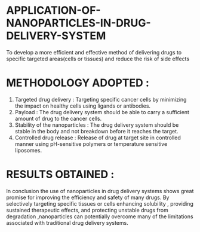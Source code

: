 # APPLICATION-OF-NANOPARTICLES-IN-DRUG-DELIVERY-SYSTEM

To develop a more efficient and effective method of delivering  drugs to specific targeted areas(cells or tissues) and reduce the  risk of side effects

# METHODOLOGY ADOPTED  :
1. Targeted drug delivery : Targeting specific cancer cells by 
minimizing the impact on healthy cells using ligands or 
antibodies. 
2. Payload : The drug delivery system should be able to carry a 
sufficient amount of drug to the cancer cells. 
3. Stability of the nanoparticles : The drug delivery system 
should be stable in the body and not breakdown before it 
reaches the target. 
4. Controlled drug release : Release of drug at target site in 
controlled manner using pH-sensitive polymers or temperature
sensitive liposomes.

# RESULTS OBTAINED :
In conclusion the use of nanoparticles in drug delivery systems 
shows great promise for improving the efficiency and safety of 
many drugs. By selectively targeting specific tissues or cells 
enhancing solubility , providing sustained therapeutic effects, 
and protecting unstable drugs from degradation ,nanoparticles 
can potentially overcome many of the limitations associated 
with traditional drug delivery systems.

